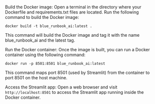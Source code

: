 Build the Docker image: Open a terminal in the directory where your Dockerfile and requirements.txt files are located. Run the following command to build the Docker image:

```docker build -t blue_runbook_ai:latest . ```

This command will build the Docker image and tag it with the name blue_runbook_ai and the latest tag.

Run the Docker container: Once the image is built, you can run a Docker container using the following command:

``` docker run -p 8501:8501 blue_runbook_ai:latest ```

This command maps port 8501 (used by Streamlit) from the container to port 8501 on the host machine.

Access the Streamlit app: Open a web browser and visit ```http://localhost:8501``` to access the Streamlit app running inside the Docker container.
